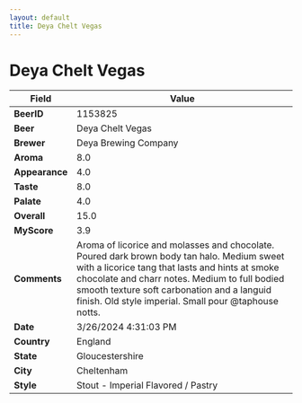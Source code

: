 ```yaml
---
layout: default
title: Deya Chelt Vegas
---
```


# Deya Chelt Vegas

| Field         | Value     |
|---------------|-----------|
| **BeerID** | 1153825 |
| **Beer** | Deya Chelt Vegas |
| **Brewer** | Deya Brewing Company |
| **Aroma** | 8.0 |
| **Appearance** | 4.0 |
| **Taste** | 8.0 |
| **Palate** | 4.0 |
| **Overall** | 15.0 |
| **MyScore** | 3.9 |
| **Comments** | Aroma of licorice and molasses and chocolate. Poured dark brown body tan halo. Medium sweet with a licorice tang that lasts and hints at smoke chocolate and charr notes. Medium to full bodied smooth texture soft carbonation and a languid finish. Old style imperial. Small pour @taphouse notts. |
| **Date** | 3/26/2024 4:31:03 PM |
| **Country** | England |
| **State** | Gloucestershire |
| **City** | Cheltenham |
| **Style** | Stout - Imperial Flavored / Pastry |
